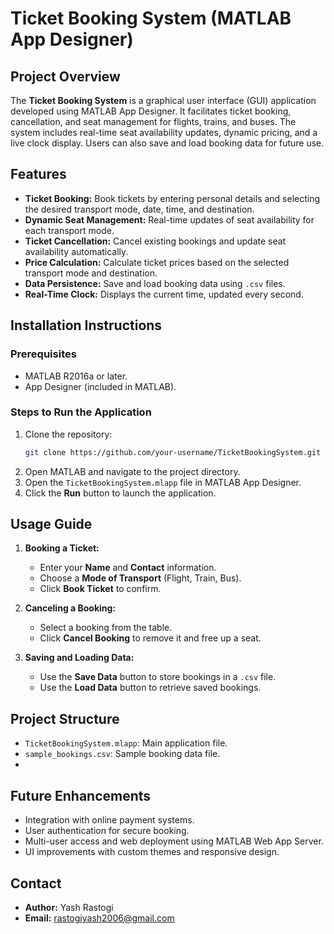 
# Ticket Booking System (MATLAB App Designer)

## Project Overview
The **Ticket Booking System** is a graphical user interface (GUI) application developed using MATLAB App Designer. It facilitates ticket booking, cancellation, and seat management for flights, trains, and buses. The system includes real-time seat availability updates, dynamic pricing, and a live clock display. Users can also save and load booking data for future use.

## Features
- **Ticket Booking:** Book tickets by entering personal details and selecting the desired transport mode, date, time, and destination.
- **Dynamic Seat Management:** Real-time updates of seat availability for each transport mode.
- **Ticket Cancellation:** Cancel existing bookings and update seat availability automatically.
- **Price Calculation:** Calculate ticket prices based on the selected transport mode and destination.
- **Data Persistence:** Save and load booking data using `.csv` files.
- **Real-Time Clock:** Displays the current time, updated every second.

## Installation Instructions
### Prerequisites
- MATLAB R2016a or later.
- App Designer (included in MATLAB).

### Steps to Run the Application
1. Clone the repository:
    ```bash
    git clone https://github.com/your-username/TicketBookingSystem.git
    ```
2. Open MATLAB and navigate to the project directory.
3. Open the `TicketBookingSystem.mlapp` file in MATLAB App Designer.
4. Click the **Run** button to launch the application.

## Usage Guide
1. **Booking a Ticket:** 
    - Enter your **Name** and **Contact** information.
    - Choose a **Mode of Transport** (Flight, Train, Bus).
    - Click **Book Ticket** to confirm.

2. **Canceling a Booking:** 
    - Select a booking from the table.
    - Click **Cancel Booking** to remove it and free up a seat.

3. **Saving and Loading Data:** 
    - Use the **Save Data** button to store bookings in a `.csv` file.
    - Use the **Load Data** button to retrieve saved bookings.

## Project Structure
- `TicketBookingSystem.mlapp`: Main application file.
- `sample_bookings.csv`: Sample booking data file.
- 
## Future Enhancements
- Integration with online payment systems.
- User authentication for secure booking.
- Multi-user access and web deployment using MATLAB Web App Server.
- UI improvements with custom themes and responsive design.

## Contact
- **Author:** Yash Rastogi
- **Email:** rastogiyash2006@gmail.com
